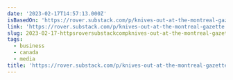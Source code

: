 ```yaml
---
date: '2023-02-17T14:57:13.000Z'
isBasedOn: 'https://rover.substack.com/p/knives-out-at-the-montreal-gazette'
link: 'https://rover.substack.com/p/knives-out-at-the-montreal-gazette'
slug: 2023-02-17-httpsroversubstackcompknives-out-at-the-montreal-gazette
tags:
  - business
  - canada
  - media
title: 'https://rover.substack.com/p/knives-out-at-the-montreal-gazette'
---
```


